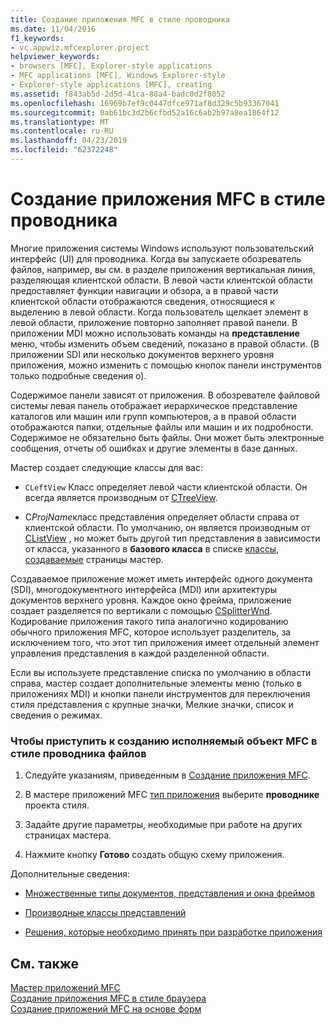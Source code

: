 ```yaml
---
title: Создание приложения MFC в стиле проводника
ms.date: 11/04/2016
f1_keywords:
- vc.appwiz.mfcexplorer.project
helpviewer_keywords:
- browsers [MFC], Explorer-style applications
- MFC applications [MFC], Windows Explorer-style
- Explorer-style applications [MFC], creating
ms.assetid: f843ab5d-2d5d-41ca-88a4-badc0d2f8052
ms.openlocfilehash: 16969b7ef9c0447dfce971af8d329c5b93367041
ms.sourcegitcommit: 0ab61bc3d2b6cfbd52a16c6ab2b97a8ea1864f12
ms.translationtype: MT
ms.contentlocale: ru-RU
ms.lasthandoff: 04/23/2019
ms.locfileid: "62372248"
---
```

# <a name="creating-a-file-explorer-style-mfc-application"></a>Создание приложения MFC в стиле проводника

Многие приложения системы Windows используют пользовательский интерфейс (UI) для проводника. Когда вы запускаете обозреватель файлов, например, вы см. в разделе приложения вертикальная линия, разделяющая клиентской области. В левой части клиентской области предоставляет функции навигации и обзора, а в правой части клиентской области отображаются сведения, относящиеся к выделению в левой области. Когда пользователь щелкает элемент в левой области, приложение повторно заполняет правой панели. В приложении MDI можно использовать команды на **представление** меню, чтобы изменить объем сведений, показано в правой области. (В приложении SDI или несколько документов верхнего уровня приложения, можно изменить с помощью кнопок панели инструментов только подробные сведения о).

Содержимое панели зависят от приложения. В обозревателе файловой системы левая панель отображает иерархическое представление каталогов или машин или групп компьютеров, а в правой области отображаются папки, отдельные файлы или машин и их подробности. Содержимое не обязательно быть файлы. Они может быть электронные сообщения, отчеты об ошибках и другие элементы в базе данных.

Мастер создает следующие классы для вас:

- `CLeftView` Класс определяет левой части клиентской области. Он всегда является производным от [CTreeView](../../mfc/reference/ctreeview-class.md).

- C*ProjName*класс представления определяет области справа от клиентской области. По умолчанию, он является производным от [CListView](../../mfc/reference/clistview-class.md) , но может быть другой тип представления в зависимости от класса, указанного в **базового класса** в списке [классы, создаваемые](../../mfc/reference/generated-classes-mfc-application-wizard.md) страницы мастер.

Создаваемое приложение может иметь интерфейс одного документа (SDI), многодокументного интерфейса (MDI) или архитектуры документов верхнего уровня. Каждое окно фрейма, приложение создает разделяется по вертикали с помощью [CSplitterWnd](../../mfc/reference/csplitterwnd-class.md). Кодирование приложения такого типа аналогично кодированию обычного приложения MFC, которое использует разделитель, за исключением того, что этот тип приложения имеет отдельный элемент управления представления в каждой разделенной области.

Если вы используете представление списка по умолчанию в области справа, мастер создает дополнительные элементы меню (только в приложениях MDI) и кнопки панели инструментов для переключения стиля представления с крупные значки, Мелкие значки, список и сведения о режимах.

### <a name="to-begin-creating-a-file-explorer-style-mfc-executable"></a>Чтобы приступить к созданию исполняемый объект MFC в стиле проводника файлов

1. Следуйте указаниям, приведенным в [Создание приложения MFC](../../mfc/reference/creating-an-mfc-application.md).

1. В мастере приложений MFC [тип приложения](../../mfc/reference/application-type-mfc-application-wizard.md) выберите **проводнике** проекта стиля.

1. Задайте другие параметры, необходимые при работе на других страницах мастера.

1. Нажмите кнопку **Готово** создать общую схему приложения.

Дополнительные сведения:

- [Множественные типы документов, представления и окна фреймов](../../mfc/multiple-document-types-views-and-frame-windows.md)

- [Производные классы представлений](../../mfc/derived-view-classes-available-in-mfc.md)

- [Решения, которые необходимо принять при разработке приложения](../../mfc/application-design-choices.md)

## <a name="see-also"></a>См. также

[Мастер приложений MFC](../../mfc/reference/mfc-application-wizard.md)<br/>
[Создание приложения MFC в стиле браузера](../../mfc/reference/creating-a-web-browser-style-mfc-application.md)<br/>
[Создание приложений MFC на основе форм](../../mfc/reference/creating-a-forms-based-mfc-application.md)

